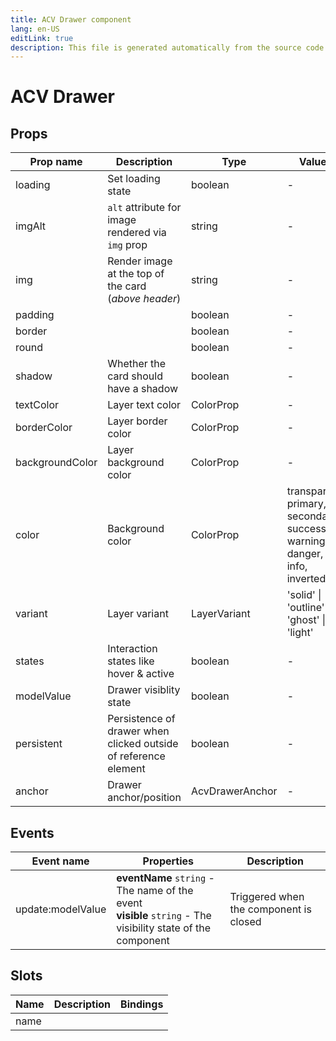```yaml
---
title: ACV Drawer component
lang: en-US
editLink: true
description: This file is generated automatically from the source code. Changes made here will be lost.
---
```


# ACV Drawer

<!--@include: ./drawer.doc.md-->

## Props

| Prop name       | Description                                                     | Type            | Values                                                                    | Default |
| --------------- | --------------------------------------------------------------- | --------------- | ------------------------------------------------------------------------- | ------- |
| loading         | Set loading state                                               | boolean         | -                                                                         |         |
| imgAlt          | `alt` attribute for image rendered via `img` prop               | string          | -                                                                         |         |
| img             | Render image at the top of the card (_above header_)            | string          | -                                                                         |         |
| padding         |                                                                 | boolean         | -                                                                         |         |
| border          |                                                                 | boolean         | -                                                                         |         |
| round           |                                                                 | boolean         | -                                                                         |         |
| shadow          | Whether the card should have a shadow                           | boolean         | -                                                                         |         |
| textColor       | Layer text color                                                | ColorProp       | -                                                                         |         |
| borderColor     | Layer border color                                              | ColorProp       | -                                                                         |         |
| backgroundColor | Layer background color                                          | ColorProp       | -                                                                         |         |
| color           | Background color                                                | ColorProp       | transparent, primary, secondary, success, warning, danger, info, inverted |         |
| variant         | Layer variant                                                   | LayerVariant    | 'solid' \| 'outline' \| 'ghost' \| 'light'                                | 'solid' |
| states          | Interaction states like hover & active                          | boolean         | -                                                                         | false   |
| modelValue      | Drawer visiblity state                                          | boolean         | -                                                                         | false   |
| persistent      | Persistence of drawer when clicked outside of reference element | boolean         | -                                                                         | false   |
| anchor          | Drawer anchor/position                                          | AcvDrawerAnchor | -                                                                         | 'left'  |

## Events

| Event name        | Properties                                                                                                      | Description                            |
| ----------------- | --------------------------------------------------------------------------------------------------------------- | -------------------------------------- |
| update:modelValue | **eventName** `string` - The name of the event<br/>**visible** `string` - The visibility state of the component | Triggered when the component is closed |

## Slots

| Name | Description | Bindings |
| ---- | ----------- | -------- |
| name |             |          |
